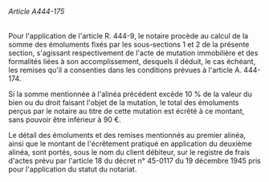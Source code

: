 ###### Article A444-175

Pour l'application de l'article R. 444-9, le notaire procède au calcul de la somme des émoluments fixés par les sous-sections 1 et 2 de la présente section, s'agissant respectivement de l'acte de mutation immobilière et des formalités liées à son accomplissement, desquels il déduit, le cas échéant, les remises qu'il a consenties dans les conditions prévues à l'article A. 444-174.

Si la somme mentionnée à l'alinéa précédent excède 10 % de la valeur du bien ou du droit faisant l'objet de la mutation, le total des émoluments perçus par le notaire au titre de cette mutation est écrêté à ce montant, sans pouvoir être inférieur à 90 €.

Le détail des émoluments et des remises mentionnés au premier alinéa, ainsi que le montant de l'écrêtement pratiqué en application du deuxième alinéa, sont portés, sous le nom du client débiteur, sur le registre de frais d'actes prévu par l'article 18 du décret n° 45-0117 du 19 décembre 1945 pris pour l'application du statut du notariat.

